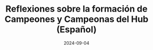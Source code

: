 ---
title: Reflexiones sobre la formación de Campeones y Campeonas del Hub (Español)
date: 2024-09-04
tags:
  - bioscience
categories:
  - impact
featured: false
draft: false
external_link: https://catalystproject.cloud/blog/2024-08-23-reflexiones-sobre-la-formacion-de-campeones-y-campeonas-del-hub.html
---